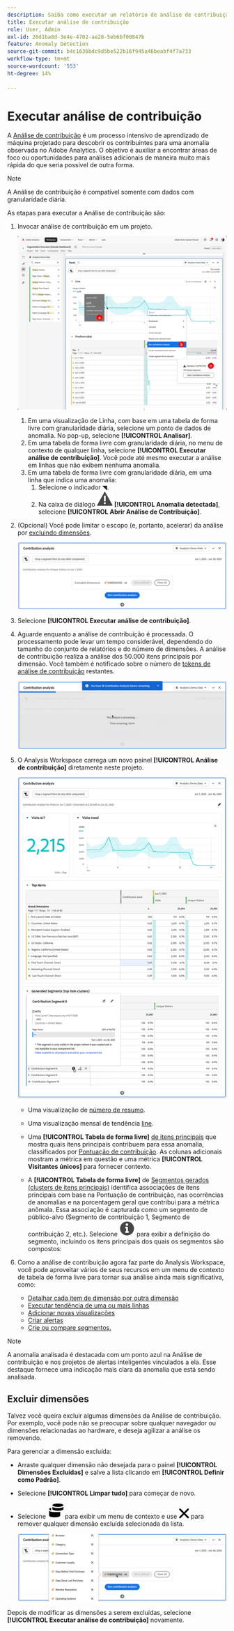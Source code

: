 ```yaml
---
description: Saiba como executar um relatório de análise de contribuição no Analysis Workspace.
title: Executar análise de contribuição
role: User, Admin
exl-id: 20d1ba8d-3e4e-4702-ae28-5eb6bf00847b
feature: Anomaly Detection
source-git-commit: b4c1636bdc9d5be522b16f945a46beabf4f7a733
workflow-type: tm+mt
source-wordcount: '553'
ht-degree: 14%

---
```


# Executar análise de contribuição

A [Análise de contribuição](/help/analyze/analysis-workspace/c-anomaly-detection/anomaly-detection.md#contribution-analysis) é um processo intensivo de aprendizado de máquina projetado para descobrir os contribuintes para uma anomalia observada no Adobe Analytics. O objetivo é auxiliar a encontrar áreas de foco ou oportunidades para análises adicionais de maneira muito mais rápida do que seria possível de outra forma.

>[!NOTE]
>
>A Análise de contribuição é compatível somente com dados com granularidade diária.

As etapas para executar a Análise de contribuição são:

1. Invocar análise de contribuição em um projeto.

   ![Executar análise de contribuição](assets/run-contribution-analysis.png)

   1. Em uma visualização de Linha, com base em uma tabela de forma livre com granularidade diária, selecione um ponto de dados de anomalia. No pop-up, selecione **[!UICONTROL Analisar]**.
   1. Em uma tabela de forma livre com granularidade diária, no menu de contexto de qualquer linha, selecione **[!UICONTROL Executar análise de contribuição]**. Você pode até mesmo executar a análise em linhas que não exibem nenhuma anomalia.
   1. Em uma tabela de forma livre com granularidade diária, em uma linha que indica uma anomalia:
      1. Selecione o indicador ◥.
      1. Na caixa de diálogo ![Alerta](/help/assets/icons/Alert.svg) **[!UICONTROL Anomalia detectada]**, selecione **[!UICONTROL Abrir Análise de Contribuição]**.



1. (Opcional) Você pode limitar o escopo (e, portanto, acelerar) da análise por [excluindo dimensões](#exclude-dimensions).

   ![Excluindo dimensões da Análise de contribuição](assets/excluding-dimensions.png)

1. Selecione **[!UICONTROL Executar análise de contribuição]**.

1. Aguarde enquanto a análise de contribuição é processada. O processamento pode levar um tempo considerável, dependendo do tamanho do conjunto de relatórios e do número de dimensões. A análise de contribuição realiza a análise dos 50.000 itens principais por dimensão. Você também é notificado sobre o número de [tokens de análise de contribuição](anomaly-detection.md#contribution-analysis-tokens) restantes.

   ![Análise de contribuição em execução](assets/contribution-analysis-executing.png)

1. O Analysis Workspace carrega um novo painel **[!UICONTROL Análise de contribuição]** diretamente neste projeto.

   ![Painel de análise de contribuição](assets/contribution-analysis.png)

   * Uma visualização de [número de resumo](/help/analyze/analysis-workspace/visualizations/summary-number-change.md).
   * Uma visualização mensal de tendência [line](/help/analyze/analysis-workspace/visualizations/line.md).
   * Uma **[!UICONTROL Tabela de forma livre]** [de itens principais](/help/analyze/analysis-workspace/visualizations/freeform-table/freeform-table.md) que mostra quais itens principais contribuem para essa anomalia, classificados por [Pontuação de contribuição](/help/analyze/analysis-workspace/c-anomaly-detection/anomaly-detection.md#contribution-analysis). As colunas adicionais mostram a métrica em questão e uma métrica **[!UICONTROL Visitantes únicos]** para fornecer contexto.

   * A **[!UICONTROL Tabela de forma livre]** de [Segmentos gerados (clusters de itens principais)](/help/analyze/analysis-workspace/visualizations/freeform-table/freeform-table.md) identifica associações de itens principais com base na Pontuação de contribuição, nas ocorrências de anomalias e na porcentagem geral que contribui para a métrica anômala. Essa associação é capturada como um segmento de público-alvo (Segmento de contribuição 1, Segmento de contribuição 2, etc.). Selecione ![Informações](/help/assets/icons/Info.svg) para exibir a definição do segmento, incluindo os itens principais dos quais os segmentos são compostos:


1. Como a análise de contribuição agora faz parte do Analysis Workspace, você pode aproveitar vários de seus recursos em um menu de contexto de tabela de forma livre para tornar sua análise ainda mais significativa, como:

   * [Detalhar cada item de dimensão por outra dimensão](/help/analyze/analysis-workspace/components/dimensions/t-breakdown-fa.md)
   * [Executar tendência de uma ou mais linhas](/help/analyze/analysis-workspace/home.md#section_34930C967C104C2B9092BA8DCF2BF81A)
   * [Adicionar novas visualizações](/help/analyze/analysis-workspace/visualizations/freeform-analysis-visualizations.md)
   * [Criar alertas](/help/components/c-alerts/intellligent-alerts.md)
   * [Crie ou compare segmentos.](/help/analyze/analysis-workspace/c-panels/c-segment-comparison/segment-comparison.md)

>[!NOTE]
>
>A anomalia analisada é destacada com um ponto azul na Análise de contribuição e nos projetos de alertas inteligentes vinculados a ela. Esse destaque fornece uma indicação mais clara da anomalia que está sendo analisada.


## Excluir dimensões

Talvez você queira excluir algumas dimensões da Análise de contribuição. Por exemplo, você pode não se preocupar sobre qualquer navegador ou dimensões relacionadas ao hardware, e deseja agilizar a análise os removendo.

Para gerenciar a dimensão excluída:

* Arraste qualquer dimensão não desejada para o painel **[!UICONTROL Dimensões Excluídas]** e salve a lista clicando em **[!UICONTROL Definir como Padrão]**.

* Selecione **[!UICONTROL Limpar tudo]** para começar de novo.

* Selecione ![Dimensões](/help/assets/icons/Dimensions.svg) para exibir um menu de contexto e use ![CrossSize400](/help/assets/icons/CrossSize400.svg) para remover qualquer dimensão excluída selecionada da lista.

  ![](assets/excluded-dimensions-list.png)

Depois de modificar as dimensões a serem excluídas, selecione **[!UICONTROL Executar análise de contribuição]** novamente.

